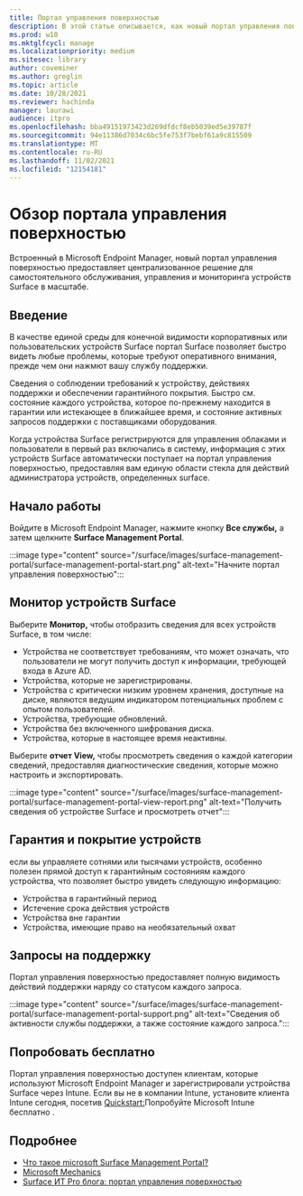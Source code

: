 ```yaml
---
title: Портал управления поверхностью
description: В этой статье описывается, как новый портал управления поверхностью предоставляет централизованное решение для самостоятельного обслуживания, управления устройствами Surface и мониторинга их масштабирования.
ms.prod: w10
ms.mktglfcycl: manage
ms.localizationpriority: medium
ms.sitesec: library
author: coveminer
ms.author: greglin
ms.topic: article
ms.date: 10/28/2021
ms.reviewer: hachinda
manager: laurawi
audience: itpro
ms.openlocfilehash: bba49151973423d269dfdcf8eb5039ed5e39787f
ms.sourcegitcommit: 94e11386d7034c6bc5fe753f7bebf61a9c815509
ms.translationtype: MT
ms.contentlocale: ru-RU
ms.lasthandoff: 11/02/2021
ms.locfileid: "12154181"
---
```

# <a name="surface-management-portal-overview"></a>Обзор портала управления поверхностью

Встроенный в Microsoft Endpoint Manager, новый портал управления поверхностью предоставляет централизованное решение для самостоятельного обслуживания, управления и мониторинга устройств Surface в масштабе.

## <a name="introduction"></a>Введение

В качестве единой среды для конечной видимости корпоративных или пользовательских устройств Surface портал Surface позволяет быстро видеть любые проблемы, которые требуют оперативного внимания, прежде чем они нажмют вашу службу поддержки.

Сведения о соблюдении требований к устройству, действиях поддержки и обеспечении гарантийного покрытия. Быстро см. состояние каждого устройства, которое по-прежнему находится в гарантии или истекающее в ближайшее время, и состояние активных запросов поддержки с поставщиками оборудования.

Когда устройства Surface регистрируются для управления облаками и пользователи в первый раз включались в систему, информация с этих устройств Surface автоматически поступает на портал управления поверхностью, предоставляя вам единую области стекла для действий администратора устройств, определенных surface.

## <a name="get-started"></a>Начало работы

Войдите в Microsoft Endpoint Manager, нажмите кнопку **Все службы,** а затем щелкните **Surface Management Portal**.

:::image type="content" source="/surface/images/surface-management-portal/surface-management-portal-start.png" alt-text="Начните портал управления поверхностью":::

## <a name="monitor-surface-devices"></a>Монитор устройств Surface

Выберите **Монитор,** чтобы отобразить сведения для всех устройств Surface, в том числе:

- Устройства не соответствует требованиям, что может означать, что пользователи не могут получить доступ к информации, требующей входа в Azure AD.
- Устройства, которые не зарегистрированы.
- Устройства с критически низким уровнем хранения, доступные на диске, являются ведущим индикатором потенциальных проблем с опытом пользователей.
- Устройства, требующие обновлений.
- Устройства без включенного шифрования диска.
- Устройства, которые в настоящее время неактивны.

Выберите **отчет View,** чтобы просмотреть сведения о каждой категории сведений, предоставляя диагностические сведения, которые можно настроить и экспортировать.

:::image type="content" source="/surface/images/surface-management-portal/surface-management-portal-view-report.png" alt-text="Получить сведения об устройстве Surface и просмотреть отчет":::

## <a name="device-warranty-and-coverage"></a>Гарантия и покрытие устройств

если вы управляете сотнями или тысячами устройств, особенно полезен прямой доступ к гарантийным состояниям каждого устройства, что позволяет быстро увидеть следующую информацию:

- Устройства в гарантийный период
- Истечение срока действия устройств
- Устройства вне гарантии
- Устройства, имеющие право на необязательный охват

## <a name="support-requests"></a>Запросы на поддержку

Портал управления поверхностью предоставляет полную видимость действий поддержки наряду со статусом каждого запроса.

:::image type="content" source="/surface/images/surface-management-portal/surface-management-portal-support.png" alt-text="Сведения об активности службы поддержки, а также состояние каждого запроса.":::

## <a name="try-for-free"></a>Попробовать бесплатно

Портал управления поверхностью доступен клиентам, которые используют Microsoft Endpoint Manager и зарегистрировали устройства Surface через Intune. Если вы не в компании Intune, установите клиента Intune сегодня, посетив [Quickstart:](/mem/intune/fundamentals/free-trial-sign-up)Попробуйте Microsoft Intune бесплатно .

## <a name="learn-more"></a>Подробнее

- [Что такое microsoft Surface Management Portal?](/mem/intune/fundamentals/surface-management-portal?)
- [Microsoft Mechanics](https://youtu.be/_MmutkqNudk)
- [Surface ИТ Pro блога: портал управления поверхностью](https://techcommunity.microsoft.com/t5/surface-it-pro-blog/surface-management-portal/ba-p/1419017)
